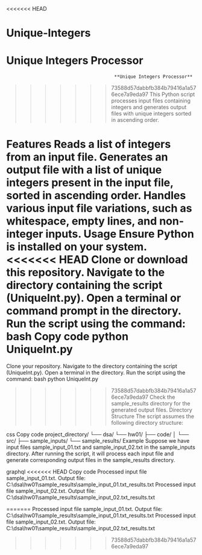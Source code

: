 <<<<<<< HEAD
# Unique-Integers
Unique Integers Processor
=======
                                            **Unique Integers Processor**


>>>>>>> 73588d57dabbfb384b79416a1a576ece7a9eda97
This Python script processes input files containing integers and generates output files with unique integers sorted in ascending order.

Features
Reads a list of integers from an input file.
Generates an output file with a list of unique integers present in the input file, sorted in ascending order.
Handles various input file variations, such as whitespace, empty lines, and non-integer inputs.
Usage
Ensure Python is installed on your system.
<<<<<<< HEAD
Clone or download this repository.
Navigate to the directory containing the script (UniqueInt.py).
Open a terminal or command prompt in the directory.
Run the script using the command:
bash
Copy code
python UniqueInt.py
=======
Clone your repository.
Navigate to the directory containing the script (UniqueInt.py).
Open a terminal in the directory.
Run the script using the command:
bash
python UniqueInt.py

>>>>>>> 73588d57dabbfb384b79416a1a576ece7a9eda97
Check the sample_results directory for the generated output files.
Directory Structure
The script assumes the following directory structure:

css
Copy code
project_directory/
└── dsa/
    └── hw01/
        ├── code/
        │   └── src/
        ├── sample_inputs/
        └── sample_results/
Example
Suppose we have input files sample_input_01.txt and sample_input_02.txt in the sample_inputs directory. After running the script, it will process each input file and generate corresponding output files in the sample_results directory.

graphql
<<<<<<< HEAD
Copy code
Processed input file sample_input_01.txt. Output file: C:\dsa\hw01\sample_results\sample_input_01.txt_results.txt
Processed input file sample_input_02.txt. Output file: C:\dsa\hw01\sample_results\sample_input_02.txt_results.txt

=======
Processed input file sample_input_01.txt. Output file: C:\dsa\hw01\sample_results\sample_input_01.txt_results.txt
Processed input file sample_input_02.txt. Output file: C:\dsa\hw01\sample_results\sample_input_02.txt_results.txt
>>>>>>> 73588d57dabbfb384b79416a1a576ece7a9eda97
